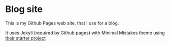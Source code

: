 # Blog site

This is my Github Pages web site, that I use for a blog.

It uses Jekyll (required by Github pages) with Minimal Mistakes theme using [their starter project](https://github.com/mmistakes/mm-github-pages-starter)

